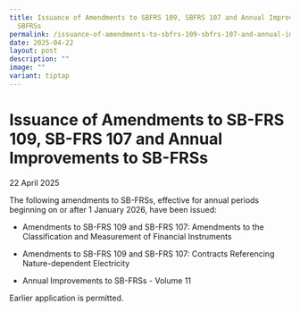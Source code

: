 ```yaml
---
title: Issuance of Amendments to SBFRS 109, SBFRS 107 and Annual Improvements to
  SBFRSs
permalink: /issuance-of-amendments-to-sbfrs-109-sbfrs-107-and-annual-improvements-to-sbfrss/
date: 2025-04-22
layout: post
description: ""
image: ""
variant: tiptap
---
```

<h1>Issuance of Amendments to SB-FRS 109, SB-FRS 107 and Annual Improvements to SB-FRSs</h1>
<p>22 April 2025</p>
<p></p>
<p>The following amendments to SB-FRSs, effective for annual periods beginning
on or after 1 January 2026, have been issued:</p>
<ul data-tight="true" class="tight">
<li>
<p>Amendments to SB-FRS 109 and SB-FRS 107: Amendments to the Classification
and Measurement of Financial Instruments</p>
</li>
<li>
<p>Amendments to SB-FRS 109 and SB-FRS 107: Contracts Referencing Nature-dependent
Electricity</p>
</li>
<li>
<p>Annual Improvements to SB-FRSs - Volume 11</p>
</li>
</ul>
<p>Earlier application is permitted.</p>